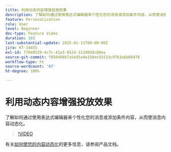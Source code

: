 ```yaml
---
title: 利用动态内容增强投放效果
description: 了解如何通过使用表达式编辑器来个性化您的消息或添加条件内容，从而使消息内容动态化。
feature: Personalization
role: User
level: Beginner
doc-type: Feature Video
duration: 165
last-substantial-update: 2025-01-11T00:00:00Z
jira: KT-14455
exl-id: f7849529-4c7c-41a3-9124-31190ddc80ea
source-git-commit: f056496b7a5435a4e258ec93153c97b3abb08478
workflow-type: ht
source-wordcount: '67'
ht-degree: 100%

---
```


# 利用动态内容增强投放效果

了解如何通过使用表达式编辑器来个性化您的消息或添加条件内容，从而使消息内容动态化。

>[!VIDEO](https://video.tv.adobe.com/v/3425795/?learn=on&enablevpops)

有关[如何使您的内容动态化](https://experienceleague.adobe.com/zh-hans/docs/campaign-web/v8/content/dynamic-content/gs-personalization)的更多信息，请参阅产品文档。
